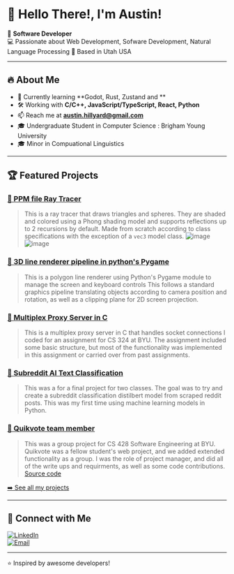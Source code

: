 # 👋 Hello There!, I'm Austin!

🚀 **Software Developer**  
💻 Passionate about Web Development, Sofware Development, Natural Language Processing
📍 Based in Utah USA 

---

## 🔥 About Me  
- 🌱 Currently learning **Godot, Rust, Zustand and **  
- 🛠️ Working with **C/C++, JavaScript/TypeScript, React, Python**  
- 📫 Reach me at **austin.hillyard@gmail.com**
- 🎓 Undergraduate Student in Computer Science : Brigham Young University
- 🎓 Minor in Compuational Linguistics

---

## 🏆 Featured Projects  
### [🔗 PPM file Ray Tracer](https://github.com/austinhillyard/CS455/tree/main/RayTracer)
> This is a ray tracer that draws triangles and spheres. They are shaded and colored using a Phong shading model and supports reflections up to 2 recursions by default.
> Made from scratch according to class specifications with the exception of a `vec3` model class.
![image](https://github.com/user-attachments/assets/aef4742a-975f-4f28-bead-e183d3d9d50d)
![image](https://github.com/user-attachments/assets/3e4b1b08-6500-40d3-9b80-e9b27d482278)

### [🔗 3D line renderer pipeline in python's Pygame](https://gist.github.com/austinhillyard/fc8193dfce5ed8b1a1589f9bdbddb7e2)
> This is a polygon line renderer using Python's Pygame module to manage the screen and keyboard controls
> This follows a standard graphics pipeline translating objects according to camera position and rotation, as well as a clipping plane for 2D screen projection.

### [🔗 Multiplex Proxy Server in C](https://gist.github.com/austinhillyard/d4bf1e56fbf8e887f72cba1f49823d0b)
> This is a multiplex proxy server in C that handles socket connections I coded for an assignment for CS 324 at BYU.
> The assignment included some basic structure, but most of the functionality was implemented in this assignment or carried over from past assignments.

### [🔗 Subreddit AI Text Classification](https://github.com/austinhillyard/LING581-FinalProject)
> This was a for a final project for two classes. The goal was to try and create a subreddit classification distilbert model from scraped reddit posts. This was my first time using machine learning models in Python.

### [🔗 Quikvote team member](https://github.com/cs428TAs/w2025/wiki/Quikvote)
> This was a group project for CS 428 Software Engineering at BYU. Quikvote was a fellow student's web project, and we added extended functionality as a group.
> I was the role of project manager, and did all of the write ups and requirments, as well as some code contributions.
> [Source code](https://github.com/quikvote/quikvote/tree/main)

[➡️ See all my projects](https://github.com/austinhillyard?tab=repositories)  

---

## 🔗 Connect with Me  
[![LinkedIn](https://img.shields.io/badge/LinkedIn-0A66C2?style=for-the-badge&logo=linkedin&logoColor=white)](https://www.linkedin.com/in/austin-hillyard-b315581b7?lipi=urn%3Ali%3Apage%3Ad_flagship3_profile_view_base_contact_details%3BKJEGU9DbSnCqdRaZwSHx1g%3D%3D)  
[![Email](https://img.shields.io/badge/Email-D14836?style=for-the-badge&logo=gmail&logoColor=white)](mailto:austin.hillyard@gmail.com)  

---

⭐️ Inspired by awesome developers!  
